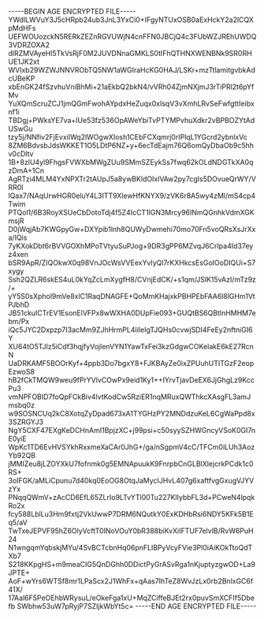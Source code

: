 -----BEGIN AGE ENCRYPTED FILE-----
YWdlLWVuY3J5cHRpb24ub3JnL3YxCi0+IFgyNTUxOSB0aExHckY2a2lCQXpMdHFs
UEFWOUozckN5RERkZEZnRGVUWjN4cnFFN0JBCjQ4c3FUbWZJREhUWDQ3VDRZOXA2
dlRZMVAyeHl5TkVsRjF0M2JUVDNnaGMKLS0tIFhQTHNXWENBNk9SR0RHUE1JK2xt
WVIxb29WZWJNNVRObTQ5NW1aWGIraHcKG0HAJ/LSKr+mzTtlamitgvbkAdcUBeKP
xbEnGK24fSzvhuVniBhMi+21aEkbQ2bkN4/vVRh04ZjmNXjmJ3rTiPRl2t6pYfMv
YuXQmScruZCJ1jmQGmFwohAYpdxHeZuqx0xIsqV3vXmhLRvSeFwfgttIeibxnf1i
TBDgj+PWksYE7va+IUe53fz536OpAWeYbiTvPTYMPvhuXdkr2vBPBOZYtAdUSwGu
tzy5j/NNfiv2FjEvxiIWq2lWOgwXIosh1CEbFCXqmrj0rIPlqL1YGcrd2ybnlxVc
8ZM6BdvsbJdsWKKET1O5LDtP6NZ+y+6ecTdEajm76Q6omQyDbaOb9c5hhv0cDltv
1B+8zlU4yl9FhgsFVWXbMWgZUu9SMmSZEykSs7fwq62kOLdNDGTkXA0qzDmA+1Cn
AgRTzi4MLM4YxNPXTr2tAUpJ5a8ywBKldOIxlVAw2py7cgIs5DOvueQrWY/VRR0l
lQax7/NAqUrwHGR0eluY4L3ITT9XlewHfKNYX9/zVK6r8A5wy4zMl/mS4cp4Twim
PTQol1/6B3RoyXSUeCbDotoTdj4f5Z4IcCT1lGN3Mrcy96INmQGnhkVdmXGKmsjR
D0jWqjAb7KWGpyGw+DXYpib1lnh8QUWyDwmehi70mo70Fn5voQRsXsJrXxa/IQis
7yKXokDbt6rBVVGOXhMPoTVtyuSuPJog+9DR3gPP6MZvqJ6CrIpa4Id37eyz4xen
bSR9ApR/ZIQOkwX0q98VnJOcWsVVEexYvIyQl7rKXHkcsEsGoIOoDIQUi+S7xygy
Ssh2QZLR6skES4uL0kYqZcLmXygfH8/CVnjEdCK/+s1qm/JSlK15vAzI/mTz9z/+
yY5S0sXphol9mVe8xlC1RaqDNAGFE+QoMmKHajxkPBHPEbFAA6l8lGHm1VtPJbhD
JB51ckuICTrEV1EsonElVFPx8wWXHA0DUpFie093+GUQtBS6QBtlnHMHM7ebm/Px
iQc5JYC2Dxpzp7I3acMm9ZJhHrmPL4liIeIgTJQHs0cvwjSDI4FeEy2nftniGI6Y
XU64tO5TJlz5iCdf3hqjfyVojlenVYN1YawTxFei3kzGdgwCOKelakE6kE27RcnN
UaDRKAMF5BOOrKyf+4ppb3Do7bgxY8+FJKBAyZe0ixZPUuhUTITGzF2eopEzwoS8
hB2fCkTMQW9weu9fPrYVlvCOwPx9eid1Ky1++IYrvTjavDeEX6JjGhgLz9KccPu3
vmNPFOBID7foQpFCkBiv4lvtKodCw5RziER1nqMRuxQWThkcXAsgFL3amJmsbq0z
w9SOSNCUq2kC8XotqZyDpad673xA1TYGHzPY2MNDdzuKeL6CgWaPpd8x3SZRGYJ3
NgY5CXF47EXgKeDCHnAmI1BpjzXC+j99psi+c50syySZHWGncyVSoK0GI7nE0yiE
WpKc1TD6EvHVSYkhRxxmeXaCAr0JhG+/ga/nSgpmV4cC/TFCm0iLUh3AozYb92QB
jMMIZeu8jLZOYXkU7fofnmk0g5EMNApuukK9FnrpbCnGLBlXlejcrkPCdk1c0RS+
3oIFGK/aMLiCpunu7d40kq0EoOG8OtqJaMycIJHvL407g6xaftfvgGxugVJYVzYx
PNqqQWmV+zAcCD6EfL65ZLrIo9LTvYTl00Tu227KlIybbFL3d+PCweN4lpqkRo2x
fcy588LblLu3Hm9fxtj2VkUwwP7DRM6NQutkY0ExKDHbRsi6NDY5KFk5B1Eq5/aV
TwTxeJEPVF95hZ6OlyVcftT0INoVOuY0bR388biKvXiIFTUF7elvlB/RvW6PuH24
N1wngqmYqbskjMYu/4SvBCTcbnHq06pnFLlBPyVcyFVie3Pl0iAiKOkTtoQdTXb7
S218KKpgHS+m9meaCIG5QnDGhh0DDictPyGrASvRga1nKjuptyzgwOD+La9JPTE+
AoF+wYrs6WTSf8mr1LPaScx2J1WhFx+qAas7IhTeZ8WvJzLx0rb2BnlxGC6f41X/
17Aal6F5PeOEhbWRysuL/eOkeFga1xU+MqZCiffeBJEt2rx0puvSmXCFIf5Dbefb
SWbhw53uW7pRyjP7SZIjkWbYt5c=
-----END AGE ENCRYPTED FILE-----
